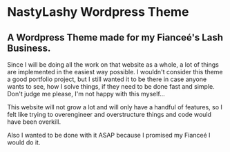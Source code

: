 # NastyLashy Wordpress Theme

## A Wordpress Theme made for my Fianceé's Lash Business.

Since I will be doing all the work on that website as a whole, a lot of things are implemented in the easiest way possible.
I wouldn't consider this theme a good portfolio project, but I still wanted it to be there in case anyone wants to see, how I solve things, if they need to be done fast and simple. Don't judge me please, I'm not happy with this myself...

This website will not grow a lot and will only have a handful of features, so I felt like trying to overengineer and overstructure things and code would have been overkill.

Also I wanted to be done with it ASAP because I promised my Fianceé I would do it.
